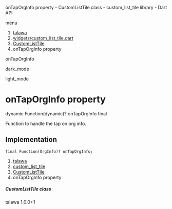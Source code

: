 




onTapOrgInfo property - CustomListTile class - custom\_list\_tile library - Dart API







menu

1. [talawa](../../index.html)
2. [widgets/custom\_list\_tile.dart](../../file-___home_harshil_Desktop_open-source_palisadoes_talawa_lib_widgets_custom_list_tile/)
3. [CustomListTile](../../file-___home_harshil_Desktop_open-source_palisadoes_talawa_lib_widgets_custom_list_tile/CustomListTile-class.html)
4. onTapOrgInfo property

onTapOrgInfo


dark\_mode

light\_mode




# onTapOrgInfo property


dynamic Function(dynamic)?
onTapOrgInfo
final

Function to handle the tap on org info.


## Implementation

```
final Function(OrgInfo)? onTapOrgInfo;
```

 


1. [talawa](../../index.html)
2. [custom\_list\_tile](../../file-___home_harshil_Desktop_open-source_palisadoes_talawa_lib_widgets_custom_list_tile/)
3. [CustomListTile](../../file-___home_harshil_Desktop_open-source_palisadoes_talawa_lib_widgets_custom_list_tile/CustomListTile-class.html)
4. onTapOrgInfo property

##### CustomListTile class





talawa
1.0.0+1






